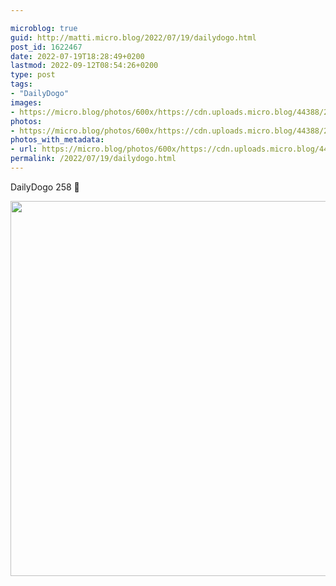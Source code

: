 ```yaml
---

microblog: true
guid: http://matti.micro.blog/2022/07/19/dailydogo.html
post_id: 1622467
date: 2022-07-19T18:28:49+0200
lastmod: 2022-09-12T08:54:26+0200
type: post
tags:
- "DailyDogo"
images:
- https://micro.blog/photos/600x/https://cdn.uploads.micro.blog/44388/2022/7daa072191.jpg
photos:
- https://micro.blog/photos/600x/https://cdn.uploads.micro.blog/44388/2022/7daa072191.jpg
photos_with_metadata:
- url: https://micro.blog/photos/600x/https://cdn.uploads.micro.blog/44388/2022/7daa072191.jpg
permalink: /2022/07/19/dailydogo.html
---
```

DailyDogo 258 🐶

<img src="/media/uploads/2022/7daa072191.jpg" width="600" height="600" alt="" />
